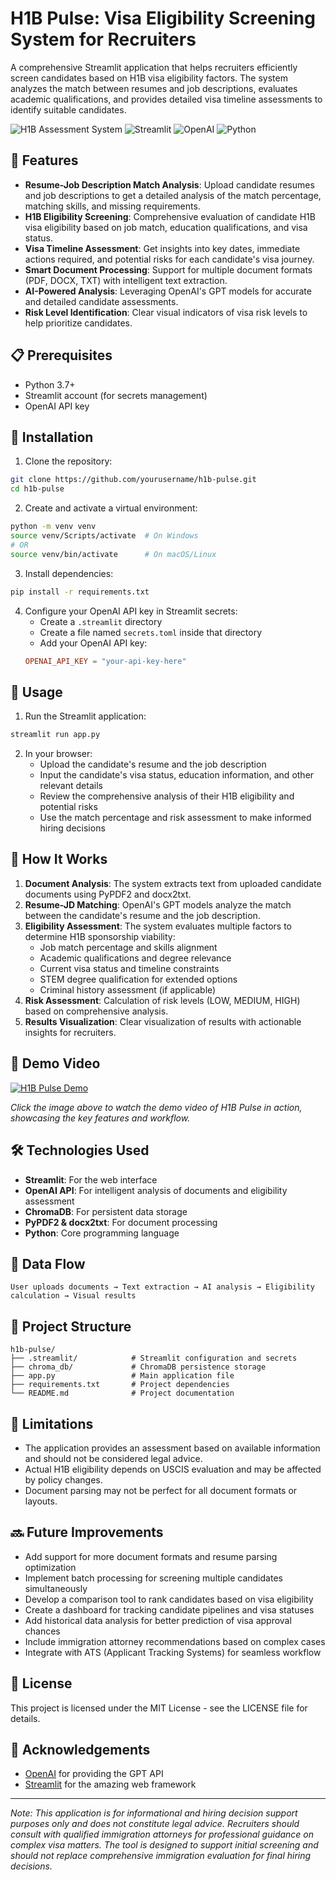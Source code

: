 # H1B Pulse: Visa Eligibility Screening System for Recruiters

A comprehensive Streamlit application that helps recruiters efficiently screen candidates based on H1B visa eligibility factors. The system analyzes the match between resumes and job descriptions, evaluates academic qualifications, and provides detailed visa timeline assessments to identify suitable candidates.

![H1B Assessment System](https://img.shields.io/badge/H1B-Assessment-blue)
![Streamlit](https://img.shields.io/badge/Streamlit-FF4B4B?style=flat&logo=Streamlit&logoColor=white)
![OpenAI](https://img.shields.io/badge/OpenAI-412991?style=flat&logo=OpenAI&logoColor=white)
![Python](https://img.shields.io/badge/Python-3776AB?style=flat&logo=Python&logoColor=white)

## 🚀 Features

- **Resume-Job Description Match Analysis**: Upload candidate resumes and job descriptions to get a detailed analysis of the match percentage, matching skills, and missing requirements.
- **H1B Eligibility Screening**: Comprehensive evaluation of candidate H1B visa eligibility based on job match, education qualifications, and visa status.
- **Visa Timeline Assessment**: Get insights into key dates, immediate actions required, and potential risks for each candidate's visa journey.
- **Smart Document Processing**: Support for multiple document formats (PDF, DOCX, TXT) with intelligent text extraction.
- **AI-Powered Analysis**: Leveraging OpenAI's GPT models for accurate and detailed candidate assessments.
- **Risk Level Identification**: Clear visual indicators of visa risk levels to help prioritize candidates.

## 📋 Prerequisites

- Python 3.7+
- Streamlit account (for secrets management)
- OpenAI API key

## 🔧 Installation

1. Clone the repository:
```bash
git clone https://github.com/yourusername/h1b-pulse.git
cd h1b-pulse
```

2. Create and activate a virtual environment:
```bash
python -m venv venv
source venv/Scripts/activate  # On Windows
# OR
source venv/bin/activate      # On macOS/Linux
```

3. Install dependencies:
```bash
pip install -r requirements.txt
```

4. Configure your OpenAI API key in Streamlit secrets:
   - Create a `.streamlit` directory
   - Create a file named `secrets.toml` inside that directory
   - Add your OpenAI API key:
   ```toml
   OPENAI_API_KEY = "your-api-key-here"
   ```

## 🚀 Usage

1. Run the Streamlit application:
```bash
streamlit run app.py
```

2. In your browser:
   - Upload the candidate's resume and the job description
   - Input the candidate's visa status, education information, and other relevant details
   - Review the comprehensive analysis of their H1B eligibility and potential risks
   - Use the match percentage and risk assessment to make informed hiring decisions

## 🧠 How It Works

1. **Document Analysis**: The system extracts text from uploaded candidate documents using PyPDF2 and docx2txt.
2. **Resume-JD Matching**: OpenAI's GPT models analyze the match between the candidate's resume and the job description.
3. **Eligibility Assessment**: The system evaluates multiple factors to determine H1B sponsorship viability:
   - Job match percentage and skills alignment
   - Academic qualifications and degree relevance
   - Current visa status and timeline constraints
   - STEM degree qualification for extended options
   - Criminal history assessment (if applicable)
4. **Risk Assessment**: Calculation of risk levels (LOW, MEDIUM, HIGH) based on comprehensive analysis.
5. **Results Visualization**: Clear visualization of results with actionable insights for recruiters.

## 🎥 Demo Video

[![H1B Pulse Demo](https://img.youtube.com/vi/YOUTUBE_VIDEO_ID/0.jpg)](https://youtu.be/QnGMddZrj-k)

*Click the image above to watch the demo video of H1B Pulse in action, showcasing the key features and workflow.*

## 🛠️ Technologies Used

- **Streamlit**: For the web interface
- **OpenAI API**: For intelligent analysis of documents and eligibility assessment
- **ChromaDB**: For persistent data storage
- **PyPDF2 & docx2txt**: For document processing
- **Python**: Core programming language

## 🔄 Data Flow

```
User uploads documents → Text extraction → AI analysis → Eligibility calculation → Visual results
```

## 🧩 Project Structure

```
h1b-pulse/
├── .streamlit/            # Streamlit configuration and secrets
├── chroma_db/             # ChromaDB persistence storage
├── app.py                 # Main application file
├── requirements.txt       # Project dependencies
└── README.md              # Project documentation
```

## 🚫 Limitations

- The application provides an assessment based on available information and should not be considered legal advice.
- Actual H1B eligibility depends on USCIS evaluation and may be affected by policy changes.
- Document parsing may not be perfect for all document formats or layouts.

## 🔜 Future Improvements

- Add support for more document formats and resume parsing optimization
- Implement batch processing for screening multiple candidates simultaneously
- Develop a comparison tool to rank candidates based on visa eligibility
- Create a dashboard for tracking candidate pipelines and visa statuses
- Add historical data analysis for better prediction of visa approval chances
- Include immigration attorney recommendations based on complex cases
- Integrate with ATS (Applicant Tracking Systems) for seamless workflow

## 📝 License

This project is licensed under the MIT License - see the LICENSE file for details.

## 🙏 Acknowledgements

- [OpenAI](https://openai.com/) for providing the GPT API
- [Streamlit](https://streamlit.io/) for the amazing web framework

---

*Note: This application is for informational and hiring decision support purposes only and does not constitute legal advice. Recruiters should consult with qualified immigration attorneys for professional guidance on complex visa matters. The tool is designed to support initial screening and should not replace comprehensive immigration evaluation for final hiring decisions.*